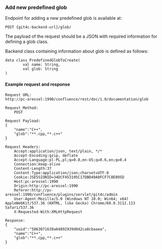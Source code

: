 ### Add new predefined glob

Endpoint for adding a new predefined glob is available at:

```
POST {git4c-backend-url}/glob/
```

The payload of the request should be a JSON with required information for defining a glob class.

Backend class containing information about glob is defined as follows:

```
data class PredefinedGlobToCreate(
        val name: String,
        val glob: String
)
```


#### Example request and response
```
Request URL:
http://pc-aressel:1990/confluence/rest/doc/1.0/documentation/glob

Request Method:
    POST

Request Payload:
{
    "name":"C++",
    "glob":"**.cpp,**.c++"
}

Request Headers:
    Accept:application/json, text/plain, */*
    Accept-Encoding:gzip, deflate
    Accept-Language:pl-PL,pl;q=0.8,en-US;q=0.6,en;q=0.4
    Connection:keep-alive
    Content-Length:37
    Content-Type:application/json;charset=UTF-8
    Cookie:JSESSIONID=34DCF453195C17DBD49A0FCF7C8E895D
    Host:pc-aressel:1990
    Origin:http://pc-aressel:1990
    Referer:http://pc-aressel:1990/confluence/plugins/servlet/git4c/admin
    User-Agent:Mozilla/5.0 (Windows NT 10.0; Win64; x64) AppleWebKit/537.36 (KHTML, like Gecko) Chrome/60.0.3112.113 Safari/537.36
    X-Requested-With:XMLHttpRequest

Response:
{
    "uuid":"5863071639a64892939d042ca8cbaaea",
    "name":"C++",
    "glob":"**.cpp,**.c++"
}
```